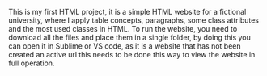 This is my first HTML project, it is a simple HTML website for a fictional university, where I apply table concepts, paragraphs, some class attributes and the most used classes in HTML.
To run the website, you need to download all the files and place them in a single folder, by doing this you can open it in Sublime or VS code, as it is a website that has not been created an active url this needs to be done this way to view the website in full operation.
